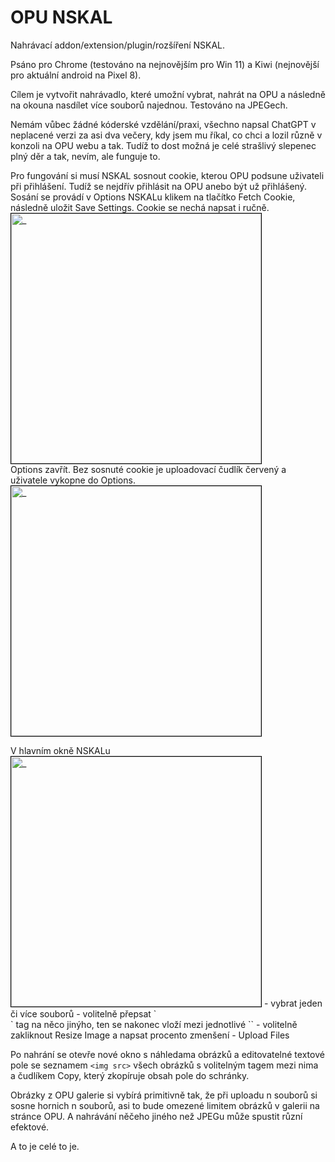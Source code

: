 # OPU NSKAL
 Nahrávací addon/extension/plugin/rozšíření NSKAL.
 
Psáno pro Chrome (testováno na nejnovějším pro Win 11) a Kiwi (nejnovější pro aktuální android na Pixel 8).
  
Cílem je vytvořit nahrávadlo, které umožní vybrat, nahrát na OPU a následně na okouna nasdílet více souborů najednou. Testováno na JPEGech.

Nemám vůbec žádné kóderské vzdělání/praxi, všechno napsal ChatGPT v neplacené verzi za asi dva večery, kdy jsem mu říkal, co chci a lozil různě v konzoli na OPU webu a tak. Tudíž to dost možná je celé strašlivý slepenec plný děr a tak, nevím, ale funguje to.

Pro fungování si musí NSKAL sosnout cookie, kterou OPU podsune uživateli při přihlášení. Tudíž se nejdřív přihlásit na OPU anebo být už přihlášený. Sosání se provádí v Options NSKALu klikem na tlačítko Fetch Cookie, následně uložit Save Settings. Cookie se nechá napsat i ručně.<br>
<img style='border:1px solid #000000' src="https://opu.peklo.biz/p/25/01/02/1735796070-54418.jpg" width=400 alt="_"/><br>
 Options zavřít. Bez sosnuté cookie je uploadovací čudlík červený a uživatele vykopne do Options.
<img style='border:1px solid #000000' src="https://opu.peklo.biz/p/25/01/02/1735795915-9d891.jpg" width=400 alt="_"/>
<p>
V hlavním okně NSKALu<br>
<img style='border:1px solid #000000' src="https://opu.peklo.biz/p/25/01/02/1735795734-b7b94.jpg" width=400 alt="_"/> 
- vybrat jeden či více souborů
- volitelně přepsat `<br>` tag na něco jinýho, ten se nakonec vloží mezi jednotlivé `<img src>`
- volitelně zakliknout Resize Image a napsat procento zmenšení
- Upload Files

Po nahrání se otevře nové okno s náhledama obrázků a editovatelné textové pole se seznamem `<img src>` všech obrázků s volitelným tagem mezi nima a čudlíkem Copy, který zkopíruje obsah pole do schránky.

Obrázky z OPU galerie si vybírá primitivně tak, že při uploadu n souborů si sosne hornich n souborů, asi to bude omezené limitem obrázků v galerii na stránce OPU. A nahrávání něčeho jiného než JPEGu může spustit různí efektové.

A to je celé to je.